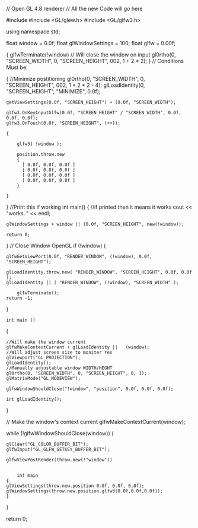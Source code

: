 // Open GL 4.8 renderer
// All the new Code will go here

#include <iostream>
#include <GL/glew.h>
#include <GL/glfw3.h>

using namespace std;

float window = 0.0f;
float glWindowSettings = 100;
float glfw = 0.00f;


{
	glfwTerminate(!window)
		// Will close the window on input
		gl0rtho(0, "SCREEN_WIDTH", 0, "SCREEN_HEIGHT", 002, 1 + 2 * 2);
}
// Conditions Must be:

{
	//Minimize postitioning	
	gl0rtho(0, "SCREEN_WIDTH", 0, "SCREEN_HEIGHT", 002, 1 + 2 * 2 - 4);
	glLoadIdentity(0, "SCREEN_HEIGHT", "MINIMIZE", 0.0f);

	getViewSettings(0.0f, "SCREEN_HEIGHT") + (0.0f, "SCREEN_WIDTH");

	glfw3.OnKeyInputGlfw(0.0f, "SCREEN_HEIGHT" / "SCREEN_WIDTH", 0.0f, 0.0f, 0.0f);
	glfw3.OnTouch(0.0f, "SCREEN_HEIGHT", (++));

	{
	
		glfw3( !window );

		position.throw.new
		{
		  [ 0.0f, 0.0f, 0.0f ] 
		  [ 0.0f, 0.0f, 0.0f ]
		  [ 0.0f, 0.0f, 0.0f ]
		  [ 0.0f, 0.0f, 0.0f ]
		}
	
	}


}
//Print this if working
int main()
{
	//if printed then it means it works
	cout << "works.." << endl;

	glWindowSettings + window || (0.0f, "SCREEN_HEIGHT", new(!window));

	return 0;
}
// Close Window OpenGL
if (!window)
{

	glfwGetViewPort(0.0f, "RENDER_WINDOW", (!window), 0.0f, "SCREEN_HEIGHT");
	 
	glLoadIdentity.throw.new( "RENDER_WINDOW", "SCREEN_HEIGHT", 0.0f, 0.0f );
	glLoadIdentity || ( "RENDER_WINDOW", (!window), "SCREEN_WIDTH" );

		glfwTerminate();
	return -1;
}

	int main ()
{

	//Will make the window current
	glfwMakeContextCurrent + glLoadIdentity ||   (window);
	//Will adjust screen size to moniter res
	glViewport("GL_PROJECTION");
	glLoadIdentity();
	//Manually adjustable window WIDTH/HEGHT
	gl0rtho(0, "SCREEN_WIDTH", 0, "SCREEN_HEIGHT", 0, 1);
	glMatrixMode("GL_MODEVIEW");

	glfwWindowShouldClose("!window", "position", 0.0f, 0.0f, 0.0f);

	int glLoadIdentity();

}


// Make the window's context current
glfwMakeContextCurrent(window);

while (!glfwWindowShouldClose(window))
{

	glClear("GL_COLOR_BUFFER_BIT");
	glfwInput("GL_GLFW_GETKEY_BUFFER_BIT");

	glfwViewPostRender(throw.new(!"window"))


		int main
	{
	glViewSettings(throw.new.position 0.0f, 0.0f, 0.0f);
	glWindowSettings(throw.new.position.glfw3(0.0f,0.0f,0.0f));
	}
}

return 0;
